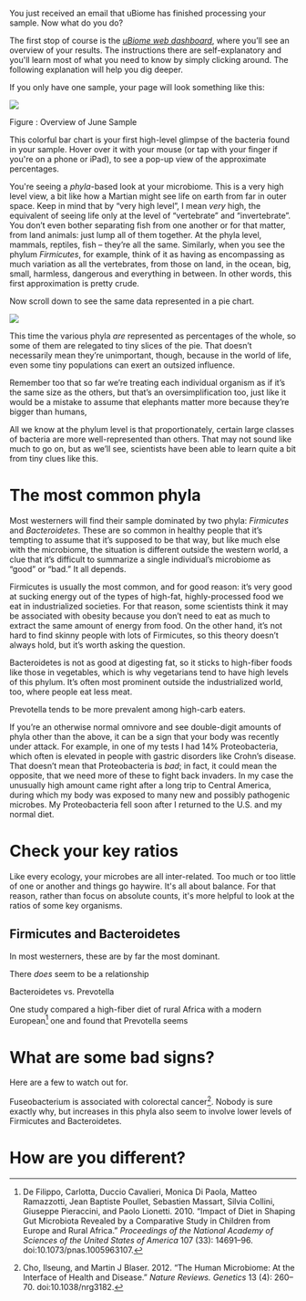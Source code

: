 You just received an email that uBiome has finished processing your
sample. Now what do you do?

The first stop of course is the [*uBiome web
dashboard*](http://app.ubiome.com/), where you’ll see an overview of
your results. The instructions there are self-explanatory and you'll
learn most of what you need to know by simply clicking around. The
following explanation will help you dig deeper.

If you only have one sample, your page will look something like this:

![](media/image1.jpeg)

Figure : Overview of June Sample

This colorful bar chart is your first high-level glimpse of the bacteria
found in your sample. Hover over it with your mouse (or tap with your
finger if you're on a phone or iPad), to see a pop-up view of the
approximate percentages.

You're seeing a *phyla*-based look at your microbiome. This is a very
high level view, a bit like how a Martian might see life on earth from
far in outer space. Keep in mind that by “very high level”, I mean
*very* high, the equivalent of seeing life only at the level of
“vertebrate” and “invertebrate”. You don’t even bother separating fish
from one another or for that matter, from land animals: just lump all of
them together. At the phyla level, mammals, reptiles, fish – they’re all
the same. Similarly, when you see the phylum *Firmicutes*, for example,
think of it as having as encompassing as much variation as all the
vertebrates, from those on land, in the ocean, big, small, harmless,
dangerous and everything in between. In other words, this first
approximation is pretty crude.

Now scroll down to see the same data represented in a pie chart.

![](media/image2.jpg)

This time the various phyla *are* represented as percentages of the
whole, so some of them are relegated to tiny slices of the pie. That
doesn’t necessarily mean they’re unimportant, though, because in the
world of life, even some tiny populations can exert an outsized
influence.

Remember too that so far we’re treating each individual organism as if
it’s the same size as the others, but that’s an oversimplification too,
just like it would be a mistake to assume that elephants matter more
because they’re bigger than humans,

All we know at the phylum level is that proportionately, certain large
classes of bacteria are more well-represented than others. That may not
sound like much to go on, but as we’ll see, scientists have been able to
learn quite a bit from tiny clues like this.

The most common phyla
=====================

Most westerners will find their sample dominated by two phyla:
*Firmicutes* and *Bacteroidetes*. These are so common in healthy people
that it’s tempting to assume that it’s supposed to be that way, but like
much else with the microbiome, the situation is different outside the
western world, a clue that it’s difficult to summarize a single
individual’s microbiome as “good” or “bad.” It all depends.

Firmicutes is usually the most common, and for good reason: it’s very
good at sucking energy out of the types of high-fat, highly-processed
food we eat in industrialized societies. For that reason, some
scientists think it may be associated with obesity because you don’t
need to eat as much to extract the same amount of energy from food. On
the other hand, it’s not hard to find skinny people with lots of
Firmicutes, so this theory doesn’t always hold, but it’s worth asking
the question.

Bacteroidetes is not as good at digesting fat, so it sticks to
high-fiber foods like those in vegetables, which is why vegetarians tend
to have high levels of this phylum. It’s often most prominent outside
the industrialized world, too, where people eat less meat.

Prevotella tends to be more prevalent among high-carb eaters.

If you’re an otherwise normal omnivore and see double-digit amounts of
phyla other than the above, it can be a sign that your body was recently
under attack. For example, in one of my tests I had 14% Proteobacteria,
which often is elevated in people with gastric disorders like Crohn’s
disease. That doesn’t mean that Proteobacteria is *bad*; in fact, it
could mean the opposite, that we need more of these to fight back
invaders. In my case the unusually high amount came right after a long
trip to Central America, during which my body was exposed to many new
and possibly pathogenic microbes. My Proteobacteria fell soon after I
returned to the U.S. and my normal diet.

Check your key ratios
=====================

Like every ecology, your microbes are all inter-related. Too much or too
little of one or another and things go haywire. It's all about balance.
For that reason, rather than focus on absolute counts, it's more helpful
to look at the ratios of some key organisms.

Firmicutes and Bacteroidetes
----------------------------

In most westerners, these are by far the most dominant.

There *does* seem to be a relationship

Bacteroidetes vs. Prevotella

One study compared a high-fiber diet of rural Africa with a modern
European[^1] one and found that Prevotella seems

What are some bad signs?
========================

Here are a few to watch out for.

Fuseobacterium is associated with colorectal cancer[^2]. Nobody is sure
exactly why, but increases in this phyla also seem to involve lower
levels of Firmicutes and Bacteroidetes.

How are you different?
======================

[^1]: De Filippo, Carlotta, Duccio Cavalieri, Monica Di Paola, Matteo
    Ramazzotti, Jean Baptiste Poullet, Sebastien Massart, Silvia
    Collini, Giuseppe Pieraccini, and Paolo Lionetti. 2010. “Impact of
    Diet in Shaping Gut Microbiota Revealed by a Comparative Study in
    Children from Europe and Rural Africa.” *Proceedings of the National
    Academy of Sciences of the United States of America* 107 (33):
    14691–96. doi:10.1073/pnas.1005963107.

[^2]: Cho, Ilseung, and Martin J Blaser. 2012. “The Human Microbiome: At
    the Interface of Health and Disease.” *Nature Reviews. Genetics* 13
    (4): 260–70. doi:10.1038/nrg3182.
